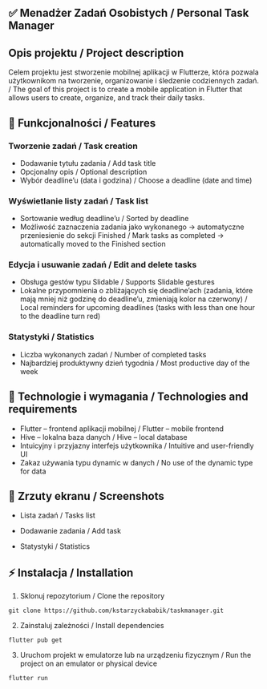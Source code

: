 ## ✅  Menadżer Zadań Osobistych / Personal Task Manager
##  Opis projektu / Project description


Celem projektu jest stworzenie mobilnej aplikacji w Flutterze, która pozwala użytkownikom na tworzenie, organizowanie i śledzenie codziennych zadań. / The goal of this project is to create a mobile application in Flutter that allows users to create, organize, and track their daily tasks.


## 📱 Funkcjonalności / Features


### Tworzenie zadań / Task creation

- Dodawanie tytułu zadania / Add task title
- Opcjonalny opis / Optional description
- Wybór deadline’u (data i godzina) / Choose a deadline (date and time)
### Wyświetlanie listy zadań / Task list
- Sortowanie według deadline’u / Sorted by deadline
- Możliwość zaznaczenia zadania jako wykonanego → automatyczne przeniesienie do sekcji Finished  / Mark tasks as completed → automatically moved to the Finished section
### Edycja i usuwanie zadań / Edit and delete tasks
- Obsługa gestów typu Slidable / Supports Slidable gestures
- Lokalne przypomnienia o zbliżających się deadline’ach (zadania, które mają mniej niż godzinę do deadline’u, zmieniają kolor na czerwony) / Local reminders for upcoming deadlines (tasks with less than one hour to the deadline turn red)
### Statystyki / Statistics
- Liczba wykonanych zadań / Number of completed tasks
- Najbardziej produktywny dzień tygodnia / Most productive day of the week

## 🔧 Technologie i wymagania / Technologies and requirements

- Flutter – frontend aplikacji mobilnej / Flutter – mobile frontend
- Hive – lokalna baza danych / Hive – local database
- Intuicyjny i przyjazny interfejs użytkownika / Intuitive and user-friendly UI
- Zakaz używania typu dynamic w danych / No use of the dynamic type for data




## 📸 Zrzuty ekranu / Screenshots
- Lista zadań / Tasks list

- Dodawanie zadania / Add task

- Statystyki / Statistics




## ⚡ Instalacja / Installation

1. Sklonuj repozytorium / Clone the repository
```
git clone https://github.com/kstarzyckababik/taskmanager.git   
```
2. Zainstaluj zależności / Install dependencies

```
flutter pub get
```
3. Uruchom projekt w emulatorze lub na urządzeniu fizycznym / Run the project on an emulator or physical device

```
flutter run
```

	
	